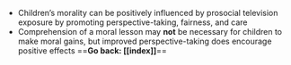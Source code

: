 
* Children’s morality can be positively influenced by prosocial television exposure by promoting perspective-taking, fairness, and care 
* Comprehension of a moral lesson may **not** be necessary for children to make moral gains, but improved perspective-taking does encourage positive effects
==**Go back: [[index]]**==